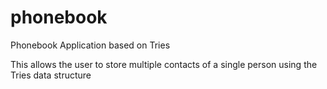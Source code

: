 # phonebook
Phonebook Application based on Tries 

This allows the user to store multiple contacts of a single person using the Tries data structure 
